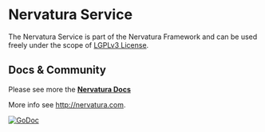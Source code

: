 Nervatura Service
=========

The Nervatura Service is part of the Nervatura Framework and can be used freely under the scope of [LGPLv3 License](http://www.gnu.org/licenses/lgpl.html).

## Docs & Community

Please see more the [**Nervatura Docs**](https://nervatura.github.io/nervatura/)

More info see http://nervatura.com.

[![GoDoc](https://godoc.org/github.com/nervatura/nervatura-service?status.svg)](https://godoc.org/github.com/nervatura/nervatura-service)

